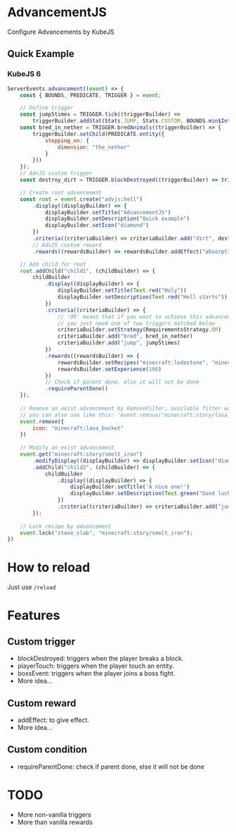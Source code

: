 # AdvancementJS

Configure Advancements by KubeJS

## Quick Example

### KubeJS 6

```js
ServerEvents.advancement((event) => {
    const { BOUNDS, PREDICATE, TRIGGER } = event;

    // Define trigger
    const jump5times = TRIGGER.tick((triggerBuilder) =>
        triggerBuilder.addStat(Stats.JUMP, Stats.CUSTOM, BOUNDS.min$Integer(5)));
    const bred_in_nether = TRIGGER.bredAnimals((triggerBuilder) => {
        triggerBuilder.setChild(PREDICATE.entity({
            stepping_on: {
                dimension: "the_nether"
            }
        }))
    });
    // AdvJS custom trigger
    const destroy_dirt = TRIGGER.blockDestroyed((triggerBuilder) => triggerBuilder.setBlock("dirt"));

    // Create root advancement
    const root = event.create("advjs:hell")
        .display((displayBuilder) => {
            displayBuilder.setTitle("AdvancementJS")
            displayBuilder.setDescription("Quick example")
            displayBuilder.setIcon("diamond")
        })
        .criteria((criteriaBuilder) => criteriaBuilder.add("dirt", destroy_dirt))
        // AdvJS custom reward
        .rewards((rewardsBuilder) => rewardsBuilder.addEffect("absorption", 200));

    // Add child for root
    root.addChild("child1", (childBuilder) => {
        childBuilder
            .display((displayBuilder) => {
                displayBuilder.setTitle(Text.red("Holy"))
                displayBuilder.setDescription(Text.red("Hell starts"))
            })
            .criteria((criteriaBuilder) => {
                // 'OR' means that if you want to achieve this advancement,
                // you just need one of two triggers matched below
                criteriaBuilder.setStrategy(RequirementsStrategy.OR)
                criteriaBuilder.add("bred", bred_in_nether)
                criteriaBuilder.add("jump", jump5times)
            })
            .rewards((rewardsBuilder) => {
                rewardsBuilder.setRecipes("minecraft:lodestone", "minecraft:brewing_stand")
                rewardsBuilder.setExperience(100)
            })
            // Check if parent done, else it will not be done
            .requireParentDone()
    });
    
    // Remove an exist advancement by RemoveFilter, available filter was writen in doc.
    // you can also use like this: 'event.remove("minecraft:story/lava_bucket");'
    event.remove({
        icon: "minecraft:lava_bucket"
    })
    
    // Modify an exist advancement
    event.get("minecraft:story/smelt_iron")
        .modifyDisplay((displayBuilder) => displayBuilder.setIcon("diamond_pickaxe"))
        .addChild("child2", (childBuilder) => {
            childBuilder
                .display((displayBuilder) => {
                    displayBuilder.setTitle('A nice one!')
                    displayBuilder.setDescription(Text.green("Good luck"))
                })
                .criteria((criteriaBuilder) => criteriaBuilder.add("jump", jump5times))
        });
    
    // Lock recipe by advancement
    event.lock("stone_slab", "minecraft:story/smelt_iron");
})
```

# How to reload
Just use ```/reload```

# Features

## Custom trigger
- blockDestroyed: triggers when the player breaks a block.
- playerTouch: triggers when the player touch an entity.
- bossEvent: triggers when the player joins a boss fight.
- More idea...

## Custom reward
- addEffect: to give effect.
- More idea...

## Custom condition
- requireParentDone: check if parent done, else it will not be done

# TODO
- More non-vanilla triggers
- More than vanilla rewards
